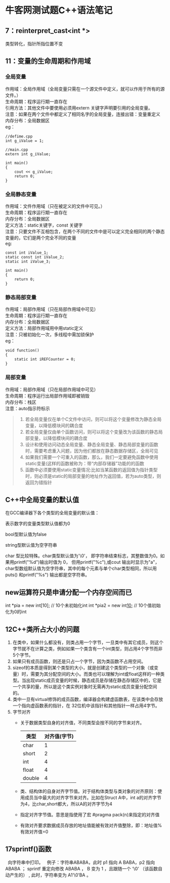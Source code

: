 牛客网测试题C++语法笔记
====
## 7：reinterpret_cast<int *>  
  类型转化，指针所指位置不变
## 11：变量的生命周期和作用域  
  ### 全局变量    
  作用域：全局作用域（全局变量只需在一个源文件中定义，就可以作用于所有的源文件。）  
  生命周期：程序运行期一直存在  
  引用方法：其他文件中要使用必须用extern 关键字声明要引用的全局变量。  
  注意：如果在两个文件中都定义了相同名字的全局变量，连接出错：变量重定义  
  内存分布：全局数据区  
  eg：  
  ```
  //defime.cpp  
  int g_iValue = 1;  

  //main.cpp  
  extern int g_iValue;  

  int main()  
  {  
      cout << g_iValue;  
      return 0;  
  }  
  ```
  ### 全局静态变量  
  作用域：文件作用域（只在被定义的文件中可见。）  
  生命周期：程序运行期一直存在  
  内存分布：全局数据区  
  定义方法：static关键字，const 关键字  
  注意：只要文件不互相包含，在两个不同的文件中是可以定义完全相同的两个静态变量的，它们是两个完全不同的变量  
  eg:  
  ```
  const int iValue_1;  
  static const int iValue_2;  
  static int iValue_3;  

  int main()  
  {  
      return 0;  
  }
  ```
  ### 静态局部变量  
  作用域：局部作用域（只在局部作用域中可见）  
  生命周期：程序运行期一直存在  
  内存分布：全局数据区  
  定义方法：局部作用域用中用static定义  
  注意：只被初始化一次，多线程中需加锁保护  
  eg：  
  ```
  void function()  
  {  
      static int iREFCounter = 0;  
  }
  ```  
  ### 局部变量  
  作用域：局部作用域（只在局部作用域中可见）  
  生命周期：程序运行出局部作用域即被销毁  
  内存分布：栈区  
  注意：auto指示符标示  
  >1. 若全局变量仅在单个C文件中访问，则可以将这个变量修改为静态全局变量，以降低模块间的耦合度
  >2. 若全局变量仅由单个函数访问，则可以将这个变量改为该函数的静态局部变量，以降低模块间的耦合度
  >3. 设计和使用访问动态全局变量、静态全局变量、静态局部变量的函数时，需要考虑重入问题，因为他们都放在静态数据存储区，全局可见
  >4. 如果我们需要一个可重入的函数，那么，我们一定要避免函数中使用static变量(这样的函数被称为：带“内部存储器”功能的的函数  
  >5. 函数中必须要使用static变量情况:比如当某函数的返回值为指针类型时，则必须是static的局部变量的地址作为返回值，若为auto类型，则返回为错指针  
## C++中全局变量的默认值
在GCC编译器下各个类型的全局变量的默认值：  
  
表示数字的变量类型默认值都为0  
  
bool型默认值为false  
  
string型默认值为空字符串  
  
char 型比较特殊。char类型默认值为'\0'， 即字符串结束标志，其整数值为0。如果用printf("%d")输出时值为 0， 但用printf("%c"),或cout 输出时显示为"a"， char型数组默认值为空字符串，其中的每个元素与单个char类型相同，所以用puts() 和printf("%s") 输出都是空字符串。  
## new运算符只是申请分配一个内存空间而已
int *pia = new int[10];    // 10个未初始化int
int *pia2 = new int[10](); // 10个值初始化为0的int  
##  12C++类所占大小的问题
1. 在类中，如果什么都没有，则类占用一个字节，一旦类中有其它成员，则这个字节就不在计算之类，例如如果一个类含有一个int类型，则占用4个字节而非5个字节。  
2. 如果只有成员函数，则还是只占一个字节，因为类函数不占用空间。  
3. sizeof的本质是得到某个类型的大小，就是创建这个类型的一个对象（或变量）时，需要为其分配空间的大小。而类也可以理解为int或float这样的一种类型。当出现static成员变量的时候，静态成员是存储在静态存储区中的，它是一个共享的量，所以是这个类实例对象时无需再为static成员变量分配空间的。  
4. 类中一旦有virtual修饰的成员函数，编译器会构建虚函数表，在该类中会存放一个指向虚函数表的指针，在
 32位机中该指针和其他指针一样占用4字节。  
5. 字节对齐
   * 关于数据类型自身的对齐值，不同类型会按不同的字节来对齐。  
   
      |类型|	对齐值(字节)|  
      |--|--|  
      |char|1|  
      |short|2|
      |int|4|
      |float|4|
      |double|4|
   * 类、结构体的自身对齐字节值。对于结构体类型与类对象的对齐原则：使用成员当中最大的对齐字节来对齐。比如在Struct A中，int a的对齐字节为4，比char,short都大，所以A的对齐字节为4
   * 指定对齐字节值。意思是指使用了宏 #pragma pack(n)来指定的对齐值
   * 有效对齐要求数据成员存放的地址值能被有效对齐值整除，即：地址值%有效对齐值=0
## 17sprintf()函数
   向字符串中打印。
   例子：字符串ABABA，此时 p1 指向 A BABA，p2 指向 ABABA ； sprintf 重定向修改 ABABA ， B 变为 1 ，且跟随一个 ‘\0’ （该函数自动产生的） , 此时，字符串变为 A1‘\0’BA 。
